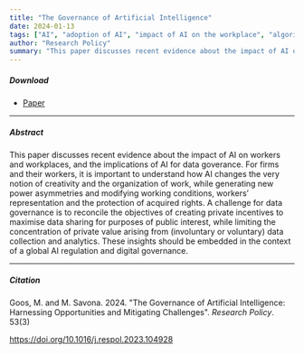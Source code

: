 ```yaml
---
title: "The Governance of Artificial Intelligence" 
date: 2024-01-13
tags: ["AI", "adoption of AI", "impact of AI on the workplace", "algorithmic management", "governance of data"]
author: "Research Policy"
summary: "This paper discusses recent evidence about the impact of AI on workers and workplaces, and the implications of AI for data goverance. For firms and their workers, it is important to understand how AI changes working conditions, workers’ representation and the protection of acquired rights, and the balance of power between firms and workers more broadly. A challenge for data governance is to reconcile the objectives of creating private incentives to maximise data sharing for purposes of public interest, while limiting the concentration of private value arising from (involuntary or voluntary) data collection and analytics."
---
```


##### Download

+ [Paper](/17.pdf)
---

##### Abstract

This paper discusses recent evidence about the impact of AI on workers and workplaces, and the implications of AI for data goverance. For firms and their workers, it is important to understand how AI changes the very notion of creativity and the organization of work, while generating new power asymmetries and modifying working conditions, workers’ representation and the protection of acquired rights. A challenge for data governance is to reconcile the objectives of creating private incentives to maximise data sharing for purposes of public interest, while limiting the concentration of private value arising from (involuntary or voluntary) data collection and analytics. These insights should be embedded in the context of a global AI
regulation and digital governance. 

---

##### Citation

Goos, M. and M. Savona. 2024. "The Governance of Artificial Intelligence: Harnessing Opportunities and Mitigating Challenges". *Research Policy*. 53(3)

https://doi.org/10.1016/j.respol.2023.104928